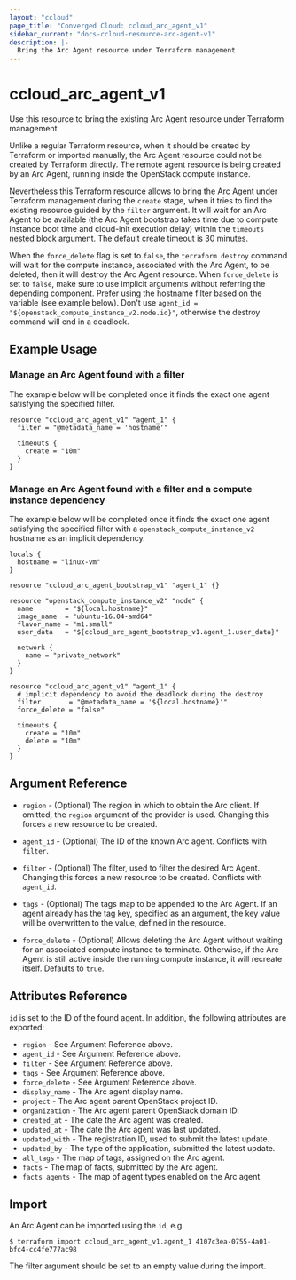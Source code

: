 ```yaml
---
layout: "ccloud"
page_title: "Converged Cloud: ccloud_arc_agent_v1"
sidebar_current: "docs-ccloud-resource-arc-agent-v1"
description: |-
  Bring the Arc Agent resource under Terraform management
---
```


# ccloud\_arc\_agent\_v1

Use this resource to bring the existing Arc Agent resource under Terraform
management.

Unlike a regular Terraform resource, when it should be created by Terraform or
imported manually, the Arc Agent resource could not be created by Terraform
directly. The remote agent resource is being created by an Arc Agent, running
inside the OpenStack compute instance.

Nevertheless this Terraform resource allows to bring the Arc Agent under
Terraform management during the `create` stage, when it tries to find the
existing resource guided by the `filter` argument. It will wait for an Arc Agent
to be available (the Arc Agent bootstrap takes time due to compute instance boot
time and cloud-init execution delay) within the `timeouts`
[nested](https://www.terraform.io/docs/configuration/resources.html#operation-timeouts)
block argument. The default create timeout is 30 minutes.

When the `force_delete` flag is set to `false`, the `terraform destroy` command
will wait for the compute instance, associated with the Arc Agent, to be
deleted, then it will destroy the Arc Agent resource. When `force_delete` is
set to `false`, make sure to use implicit arguments without referring the
depending component. Prefer using the hostname filter based on the variable (see
example below). Don't use
`agent_id = "${openstack_compute_instance_v2.node.id}"`, otherwise the destroy
command will end in a deadlock.

## Example Usage

### Manage an Arc Agent found with a filter

The example below will be completed once it finds the exact one agent
satisfying the specified filter.

```hcl
resource "ccloud_arc_agent_v1" "agent_1" {
  filter = "@metadata_name = 'hostname'"

  timeouts {
    create = "10m"
  }
}
```

### Manage an Arc Agent found with a filter and a compute instance dependency

The example below will be completed once it finds the exact one agent
satisfying the specified filter with a `openstack_compute_instance_v2` hostname
as an implicit dependency.

```hcl
locals {
  hostname = "linux-vm"
}

resource "ccloud_arc_agent_bootstrap_v1" "agent_1" {}

resource "openstack_compute_instance_v2" "node" {
  name        = "${local.hostname}"
  image_name  = "ubuntu-16.04-amd64"
  flavor_name = "m1.small"
  user_data   = "${ccloud_arc_agent_bootstrap_v1.agent_1.user_data}"

  network {
    name = "private_network"
  }
}

resource "ccloud_arc_agent_v1" "agent_1" {
  # implicit dependency to avoid the deadlock during the destroy
  filter       = "@metadata_name = '${local.hostname}'"
  force_delete = "false"

  timeouts {
    create = "10m"
    delete = "10m"
  }
}
```

## Argument Reference

* `region` - (Optional) The region in which to obtain the Arc client. If
  omitted, the `region` argument of the provider is used. Changing this forces
  a new resource to be created.

* `agent_id` - (Optional) The ID of the known Arc agent. Conflicts with
  `filter`.

* `filter` - (Optional) The filter, used to filter the desired Arc Agent.
  Changing this forces a new resource to be created. Conflicts with `agent_id`.

* `tags` - (Optional) The tags map to be appended to the Arc Agent. If an agent
  already has the tag key, specified as an argument, the key value will be
  overwritten to the value, defined in the resource.

* `force_delete` - (Optional) Allows deleting the Arc Agent without waiting for
  an associated compute instance to terminate. Otherwise, if the Arc Agent is
  still active inside the running compute instance, it will recreate itself.
  Defaults to `true`.

## Attributes Reference

`id` is set to the ID of the found agent. In addition, the following attributes
are exported:

* `region` - See Argument Reference above.
* `agent_id` - See Argument Reference above.
* `filter` - See Argument Reference above.
* `tags` - See Argument Reference above.
* `force_delete` - See Argument Reference above.
* `display_name` - The Arc agent display name.
* `project` - The Arc agent parent OpenStack project ID.
* `organization` - The Arc agent parent OpenStack domain ID.
* `created_at` - The date the Arc agent was created.
* `updated_at` - The date the Arc agent was last updated.
* `updated_with` - The registration ID, used to submit the latest update.
* `updated_by` - The type of the application, submitted the latest update.
* `all_tags` - The map of tags, assigned on the Arc agent.
* `facts` - The map of facts, submitted by the Arc agent.
* `facts_agents` - The map of agent types enabled on the Arc agent.

## Import

An Arc Agent can be imported using the `id`, e.g.

```
$ terraform import ccloud_arc_agent_v1.agent_1 4107c3ea-0755-4a01-bfc4-cc4fe777ac98
```

The filter argument should be set to an empty value during the import.
